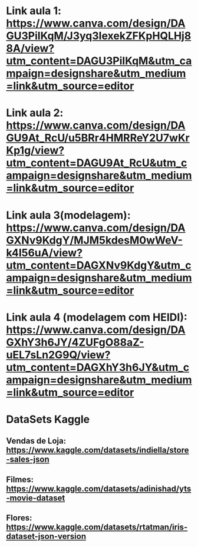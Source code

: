 
# Link aula 1: https://www.canva.com/design/DAGU3PilKqM/J3yq3IexekZFKpHQLHj88A/view?utm_content=DAGU3PilKqM&utm_campaign=designshare&utm_medium=link&utm_source=editor


# Link aula 2: https://www.canva.com/design/DAGU9At_RcU/u5BRr4HMRReY2U7wKrKp1g/view?utm_content=DAGU9At_RcU&utm_campaign=designshare&utm_medium=link&utm_source=editor

# Link aula 3(modelagem): https://www.canva.com/design/DAGXNv9KdgY/MJM5kdesM0wWeV-k4I56uA/view?utm_content=DAGXNv9KdgY&utm_campaign=designshare&utm_medium=link&utm_source=editor

# Link aula 4 (modelagem com HEIDI): https://www.canva.com/design/DAGXhY3h6JY/4ZUFgO88aZ-uEL7sLn2G9Q/view?utm_content=DAGXhY3h6JY&utm_campaign=designshare&utm_medium=link&utm_source=editor

# DataSets Kaggle 

## Vendas de Loja: https://www.kaggle.com/datasets/indiella/store-sales-json

## Filmes: https://www.kaggle.com/datasets/adinishad/yts-movie-dataset

## Flores: https://www.kaggle.com/datasets/rtatman/iris-dataset-json-version
